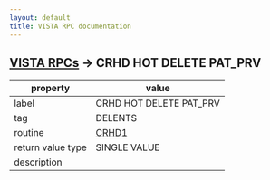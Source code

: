 ```yaml
---
layout: default
title: VISTA RPC documentation
---
```




## [VISTA RPCs](TableOfContent.md) &#8594; CRHD HOT DELETE PAT_PRV 

 property | value 
--- | --- 
 label | CRHD HOT DELETE PAT_PRV
 tag | DELENTS
 routine | [CRHD1](http://code.osehra.org/dox/Routine_CRHD1_source.html)
 return value type | SINGLE VALUE
 description | 